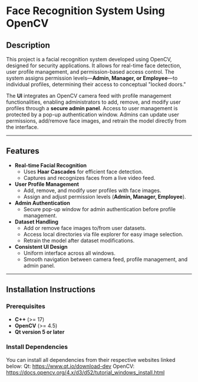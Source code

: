 # Face Recognition System Using OpenCV

## Description
This project is a facial recognition system developed using OpenCV, designed for security applications. It allows for real-time face detection, user profile management, and permission-based access control. The system assigns permission levels—**Admin, Manager, or Employee**—to individual profiles, determining their access to conceptual "locked doors."

The **UI** integrates an OpenCV camera feed with profile management functionalities, enabling administrators to add, remove, and modify user profiles through a **secure admin panel**. Access to user management is protected by a pop-up authentication window. Admins can update user permissions, add/remove face images, and retrain the model directly from the interface.

---

## Features
- **Real-time Facial Recognition**
    - Uses **Haar Cascades** for efficient face detection.
    - Captures and recognizes faces from a live video feed.
- **User Profile Management**
    - Add, remove, and modify user profiles with face images.
    - Assign and adjust permission levels (**Admin, Manager, Employee**).
- **Admin Authentication**
    - Secure pop-up window for admin authentication before profile management.
- **Dataset Handling**
    - Add or remove face images to/from user datasets.
    - Access local directories via file explorer for easy image selection.
    - Retrain the model after dataset modifications.
- **Consistent UI Design**
    - Uniform interface across all windows.
    - Smooth navigation between camera feed, profile management, and admin panel.

---

## Installation Instructions

### Prerequisites
- **C++** (>= 17)
- **OpenCV** (>= 4.5)
- **Qt version 5 or later**

### Install Dependencies
You can install all dependencies from their respective websites linked below:
Qt: https://www.qt.io/download-dev
OpenCV: https://docs.opencv.org/4.x/d3/d52/tutorial_windows_install.html

